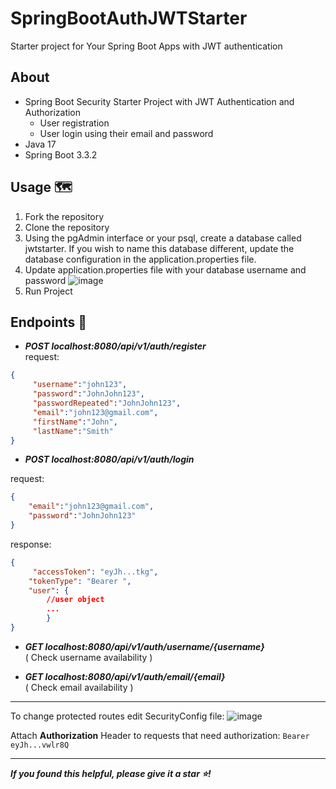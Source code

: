 # SpringBootAuthJWTStarter
Starter project for Your Spring Boot Apps with JWT authentication


## About
- Spring Boot Security Starter Project with JWT Authentication and Authorization
	- User registration
	- User login using their email and password
- Java 17
- Spring Boot 3.3.2


##  Usage 🗺️
1.  Fork the repository
2. Clone the repository
3. Using the pgAdmin interface or your psql, create a database called jwtstarter. If you wish to name this database different, update the database configuration in the application.properties file.
4. Update application.properties file with your database username and password
![image](https://github.com/user-attachments/assets/5015eb91-ffdc-45cc-9afa-f29690014928)
5. Run Project




##  Endpoints 🚀
- ***POST localhost:8080/api/v1/auth/register***  
request: 
```json
{
     "username":"john123",
     "password":"JohnJohn123",
     "passwordRepeated":"JohnJohn123",
     "email":"john123@gmail.com",
     "firstName":"John",
     "lastName":"Smith"
}
```
- ***POST localhost:8080/api/v1/auth/login***

request: 
```json
{
    "email":"john123@gmail.com",
    "password":"JohnJohn123"
}
```
response:
```json
{
     "accessToken": "eyJh...tkg", 
    "tokenType": "Bearer ",
    "user": {
        //user object
		...
		}
}
```

- ***GET localhost:8080/api/v1/auth/username/{username}***  
( Check username availability ) 

- ***GET localhost:8080/api/v1/auth/email/{email}***  
( Check email availability ) 
----
To change protected routes edit SecurityConfig file:
![image](https://github.com/user-attachments/assets/93f6788d-8db0-4f2d-861b-638554c4ecde)

Attach **Authorization** Header to requests that need authorization:
`Bearer eyJh...vwlr8Q`

-----



***If you found this helpful, please give it a star ⭐!***

